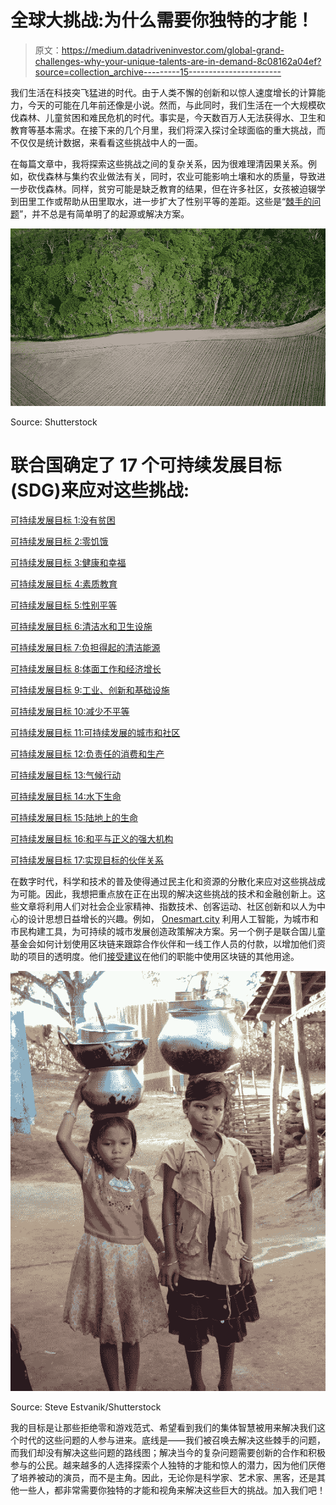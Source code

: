 # 全球大挑战:为什么需要你独特的才能！

> 原文：<https://medium.datadriveninvestor.com/global-grand-challenges-why-your-unique-talents-are-in-demand-8c08162a04ef?source=collection_archive---------15----------------------->

我们生活在科技突飞猛进的时代。由于人类不懈的创新和以惊人速度增长的计算能力，今天的可能在几年前还像是小说。然而，与此同时，我们生活在一个大规模砍伐森林、儿童贫困和难民危机的时代。事实是，今天数百万人无法获得水、卫生和教育等基本需求。在接下来的几个月里，我们将深入探讨全球面临的重大挑战，而不仅仅是统计数据，来看看这些挑战中人的一面。

在每篇文章中，我将探索这些挑战之间的复杂关系，因为很难理清因果关系。例如，砍伐森林与集约农业做法有关，同时，农业可能影响土壤和水的质量，导致进一步砍伐森林。同样，贫穷可能是缺乏教育的结果，但在许多社区，女孩被迫辍学到田里工作或帮助从田里取水，进一步扩大了性别平等的差距。这些是“[棘手的问题](https://hbr.org/2008/05/strategy-as-a-wicked-problem)”，并不总是有简单明了的起源或解决方案。

![](img/ab1be7121138edec08f7ad0e17403975.png)

Source: Shutterstock

# 联合国确定了 17 个可持续发展目标(SDG)来应对这些挑战:

[可持续发展目标 1:没有贫困](https://www.un.org/development/desa/disabilities/?page_id=6226&preview=true)

[可持续发展目标 2:零饥饿](http://www.un.org/development/desa/disabilities/envision2030-goal2.html)

[可持续发展目标 3:健康和幸福](http://www.un.org/development/desa/disabilities/envision2030-goal3.html)

[可持续发展目标 4:素质教育](http://www.un.org/development/desa/disabilities/envision2030-goal4.html)

[可持续发展目标 5:性别平等](http://www.un.org/development/desa/disabilities/envision2030-goal5.html)

[可持续发展目标 6:清洁水和卫生设施](http://www.un.org/development/desa/disabilities/envision2030-goal6.html)

[可持续发展目标 7:负担得起的清洁能源](http://www.un.org/development/desa/disabilities/envision2030-goal7.html)

[可持续发展目标 8:体面工作和经济增长](http://www.un.org/development/desa/disabilities/envision2030-goal8.html)

[可持续发展目标 9:工业、创新和基础设施](http://www.un.org/development/desa/disabilities/envision2030-goal9.html)

[可持续发展目标 10:减少不平等](http://www.un.org/development/desa/disabilities/envision2030-goal10.html)

[可持续发展目标 11:可持续发展的城市和社区](http://www.un.org/development/desa/disabilities/envision2030-goal11.html)

[可持续发展目标 12:负责任的消费和生产](http://www.un.org/development/desa/disabilities/envision2030-goal12.html)

[可持续发展目标 13:气候行动](http://www.un.org/development/desa/disabilities/envision2030-goal13.html)

[可持续发展目标 14:水下生命](http://www.un.org/development/desa/disabilities/envision2030-goal14.html)

[可持续发展目标 15:陆地上的生命](http://www.un.org/development/desa/disabilities/envision2030-goal15.html)

[可持续发展目标 16:和平与正义的强大机构](http://www.un.org/development/desa/disabilities/envision2030-goal16.html)

[可持续发展目标 17:实现目标的伙伴关系](http://www.un.org/development/desa/disabilities/envision2030-goal17.html)

在数字时代，科学和技术的普及使得通过民主化和资源的分散化来应对这些挑战成为可能。因此，我想把重点放在正在出现的解决这些挑战的技术和金融创新上。这些文章将利用人们对社会企业家精神、指数技术、创客运动、社区创新和以人为中心的设计思想日益增长的兴趣。例如， [Onesmart.city](http://onesmart.city/innovation/) 利用人工智能，为城市和市民构建工具，为可持续的城市发展创造政策解决方案。另一个例子是联合国儿童基金会如何计划使用区块链来跟踪合作伙伴和一线工作人员的付款，以增加他们资助的项目的透明度。他们[接受建议](http://unicefstories.org/blockchaincall/)在他们的职能中使用区块链的其他用途。

![](img/b5ed845e83d60aee700e70b4ddbbc815.png)

Source: Steve Estvanik/Shutterstock

我的目标是让那些拒绝零和游戏范式、希望看到我们的集体智慧被用来解决我们这个时代的这些问题的人参与进来。底线是——我们被召唤去解决这些棘手的问题，而我们却没有解决这些问题的路线图；解决当今的复杂问题需要创新的合作和积极参与的公民。越来越多的人选择探索个人独特的才能和惊人的潜力，因为他们厌倦了培养被动的演员，而不是主角。因此，无论你是科学家、艺术家、黑客，还是其他一些人，都非常需要你独特的才能和视角来解决这些巨大的挑战。加入我们吧！